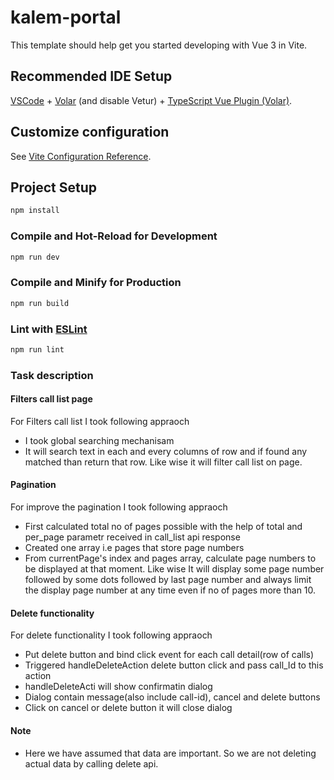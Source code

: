 # kalem-portal

This template should help get you started developing with Vue 3 in Vite.

## Recommended IDE Setup

[VSCode](https://code.visualstudio.com/) + [Volar](https://marketplace.visualstudio.com/items?itemName=Vue.volar) (and disable Vetur) + [TypeScript Vue Plugin (Volar)](https://marketplace.visualstudio.com/items?itemName=Vue.vscode-typescript-vue-plugin).

## Customize configuration

See [Vite Configuration Reference](https://vitejs.dev/config/).

## Project Setup

```sh
npm install
```

### Compile and Hot-Reload for Development

```sh
npm run dev
```

### Compile and Minify for Production

```sh
npm run build
```

### Lint with [ESLint](https://eslint.org/)

```sh
npm run lint
```

### Task description

#### Filters call list page

For Filters call list I took following appraoch

- I took global searching mechanisam
- It will search text in each and every columns of row and if found any matched than return that row. Like wise it will filter call list on page.

#### Pagination

For improve the pagination I took following appraoch

- First calculated total no of pages possible with the help of total and per_page parametr received in call_list api response
- Created one array i.e pages that store page numbers
- From currentPage's index and pages array, calculate page numbers to be displayed at that moment.
  Like wise It will display some page number followed by some dots followed by last page number and always limit the display page number at any time even if no of pages more than 10.

#### Delete functionality

For delete functionality I took following appraoch

- Put delete button and bind click event for each call detail(row of calls)
- Triggered handleDeleteAction delete button click and pass call_Id to this action
- handleDeleteActi will show confirmatin dialog
- Dialog contain message(also include call-id), cancel and delete buttons
- Click on cancel or delete button it will close dialog

#### Note

- Here we have assumed that data are important. So we are not deleting actual data by calling delete api.
